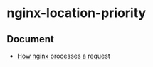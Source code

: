 # nginx-location-priority

## Document
- [How nginx processes a request](http://nginx.org/en/docs/http/request_processing.html)


